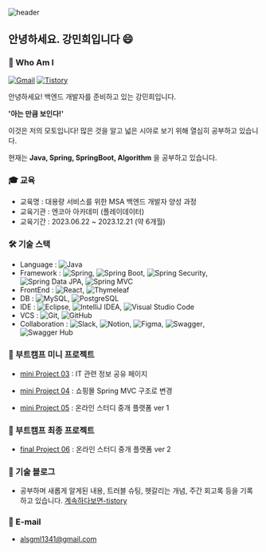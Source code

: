 ![header](https://capsule-render.vercel.app/api?type=waving&height=210&color=gradient&text=Minhee's%20Github%20💾&fontSize=30&desc=💻%20Backend%20Developer&fontAlignY=25&descAlignY=40&textBg=false&reversal=false&animation=fadeIn&rotate=0&strokeWidth=0&descSize=-10)

## 안녕하세요. 강민희입니다 😄
### 🤔 Who Am I 

[![Gmail](https://img.shields.io/badge/Gmail-0677d1?style=flat-square&logo=Gmail&logoColor=black)](mailto:alsgml1341@gmail.com)
[![Tistory](https://img.shields.io/badge/Tistory-FF5722?style=flat-square&logo=tistory&logoColor=#000000)](https://nuvgw2810.tistory.com/)

안녕하세요! 백엔드 개발자를 준비하고 있는 강민희입니다.

**'아는 만큼 보인다!'**

이것은 저의 모토입니다! 많은 것을 알고 넓은 시야로 보기 위해 열심히 공부하고 있습니다.

현재는 **Java, Spring, SpringBoot, Algorithm** 을 공부하고 있습니다. 


### 🎓 교육 
- 교육명 : 대용량 서비스를 위한 MSA 백엔드 개발자 양성 과정
- 교육기관 : 엔코아 아카데미 (플레이데이터)  
- 교육기간 : 2023.06.22 ~ 2023.12.21 (약 6개월)
  

### 🛠️ 기술 스택
- Language : ![Java](https://img.shields.io/badge/Java-007396?style=for-the-badge&logo=java&logoColor=white)
- Framework : ![Spring](https://img.shields.io/badge/Spring-6DB33F?style=for-the-badge&logo=spring&logoColor=white), 
              ![Spring Boot](https://img.shields.io/badge/Spring%20Boot-6DB33F?style=for-the-badge&logo=spring-boot&logoColor=white), 
              ![Spring Security](https://img.shields.io/badge/Spring%20Security-6DB33F?style=for-the-badge&logo=spring-security&logoColor=white),
              ![Spring Data JPA](https://img.shields.io/badge/Spring%20Data%20JPA-6DB33F?style=for-the-badge&logo=spring-data&logoColor=white), 
              ![Spring MVC](https://img.shields.io/badge/Spring%20MVC-6DB33F?style=for-the-badge&logo=spring&logoColor=white)
- FrontEnd : ![React](https://img.shields.io/badge/React-61DAFB?style=for-the-badge&logo=react&logoColor=white),
             ![Thymeleaf](https://img.shields.io/badge/Thymeleaf-005F0F?style=for-the-badge&logo=thymeleaf&logoColor=white)
- DB : ![MySQL](https://img.shields.io/badge/MySQL-4479A1?style=for-the-badge&logo=mysql&logoColor=white),
       ![PostgreSQL](https://img.shields.io/badge/PostgreSQL-336791?style=for-the-badge&logo=postgresql&logoColor=white)
- IDE : ![Eclipse](https://img.shields.io/badge/Eclipse-2C2255?style=for-the-badge&logo=eclipse&logoColor=white), 
        ![IntelliJ IDEA](https://img.shields.io/badge/IntelliJ%20IDEA-000000?style=for-the-badge&logo=intellij-idea&logoColor=white),
        ![Visual Studio Code](https://img.shields.io/badge/Visual%20Studio%20Code-007ACC?style=for-the-badge&logo=visual-studio-code&logoColor=white)
- VCS : ![Git](https://img.shields.io/badge/Git-F05032?style=for-the-badge&logo=git&logoColor=white),
        ![GitHub](https://img.shields.io/badge/GitHub-181717?style=for-the-badge&logo=github&logoColor=white)
- Collaboration : ![Slack](https://img.shields.io/badge/Slack-4A154B?style=for-the-badge&logo=slack&logoColor=white),
                  ![Notion](https://img.shields.io/badge/Notion-000000?style=for-the-badge&logo=notion&logoColor=white),
                  ![Figma](https://img.shields.io/badge/Figma-F24E1E?style=for-the-badge&logo=figma&logoColor=white),
                  ![Swagger](https://img.shields.io/badge/Swagger-85EA2D?style=for-the-badge&logo=swagger&logoColor=black),
                  ![Swagger Hub](https://img.shields.io/badge/Swagger%20Hub-85EA2D?style=for-the-badge&logo=swagger&logoColor=black)
  

### 🌱 부트캠프 미니 프로젝트 
- [mini Project 03](https://github.com/minhee810/Bootcamp_project03_ITLink) : IT 관련 정보 공유 페이지 

- [mini Project 04](https://github.com/minhee810/Bootcamp_project04_shopping) : 쇼핑몰 Spring MVC 구조로 변경 

- [mini Project 05](https://github.com/minhee810/Bootcamp_project05_LetsCoding-BE) : 온라인 스터디 중개 플랫폼 ver 1

### 🌿 부트캠프 최종 프로젝트 
- [final Project 06](https://github.com/minhee810/ReCode-BE.git) : 온라인 스터디 중개 플랫폼 ver 2


### 🔗 기술 블로그 
- 공부하며 새롭게 알게된 내용, 트러블 슈팅, 헷갈리는 개념, 주간 회고록 등을 기록하고 있습니다. 
[계속하다보면-tistory](https://nuvgw2810.tistory.com/)

### 📧 E-mail 
- alsgml1341@gmail.com





